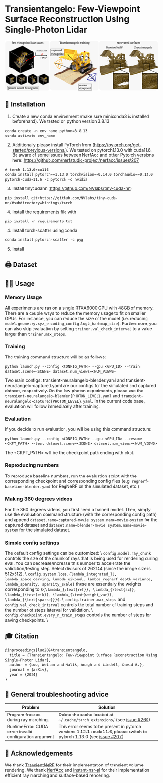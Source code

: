 # Transientangelo: Few-Viewpoint Surface Reconstruction Using Single-Photon Lidar 

![teaser](images/teaser.png)

## 🔨 Installation

1. Create a new conda environment (make sure miniconda3 is installed beforehand). We tested on python version 3.8.13
```
conda create -n env_name python=3.8.13
conda activate env_name
```
2. Additionally please install PyTorch from (https://pytorch.org/get-started/previous-versions/). We tested on pytorch1.13.0 with cuda11.6. Be aware of some issues between NerfAcc and other Pytorch versions here: https://github.com/nerfstudio-project/nerfacc/issues/207

```
# torch 1.13.0+cu116
conda install pytorch==1.13.0 torchvision==0.14.0 torchaudio==0.13.0 pytorch-cuda=11.6 -c pytorch -c nvidia
```
3. Install tinycudann (https://github.com/NVlabs/tiny-cuda-nn)
```
pip install git+https://github.com/NVlabs/tiny-cuda-nn/#subdirectory=bindings/torch
```

4. Install the requirements file with 

```
pip install -r requirements.txt
```

4. Install torch-scatter using conda
```
conda install pytorch-scatter -c pyg
```

5. Install
## 🖨️ Dataset 


## 👨‍🍳 Usage

### Memory Usage 
All experiments are ran on a single RTXA6000 GPU with 48GB of memory. There are a couple ways to reduce the memory usage to fit on smaller GPUs. For instance, you can reduce the size of the model (i.e. reducing `model.geometry.xyz_encoding_config.log2_hashmap_size`). Furthermore, you can also skip evaluation by setting `trainer.val_check_interval` to a value larger than `trainer.max_steps`. 


### Training
The training command structure will be as follows:
```
python launch.py --config <CONFIG_PATH> --gpu <GPU_ID> --train dataset.scene=<SCENE> dataset.num_views=<NUM_VIEWS>
```
Two main configs: transient-neuralangelo-blender.yaml and transient-neuralangelo-captured.yaml are our configs for the simulated and captured dataset, respectively. On the low photon experiments, please use the `transient-neuralangelo-blender{PHOTON_LEVEL}.yaml` and `transient-neuralangelo-captured{PHOTON_LEVEL}.yaml`. In the current code base, evaluation will follow immediately after training. 

### Evaluation
If you decide to run evaluation, you will be using this command structure:
```
python launch.py --config <CONFIG_PATH> --gpu <GPU_ID> --resume <CKPT_PATH> --test dataset.scene=<SCENE> dataset.num_views=<NUM_VIEWS>
```
The <CKPT_PATH> will be the checkpoint path ending with ckpt.


### Reproducing numbers
To reproduce baseline numbers, run the evaluation script with the corresponding checkpoint and corresponding config files (e.g. `regnerf-baseline-blender.yaml` for RegNeRF on the simulated dataset, etc.)


### Making 360 degrees videos
For the 360 degrees videos, you first need a trained model. Then, simply use the evaluation command structure (with the corresponding config path) and append `dataset.name=captured-movie system.name=movie-system` for the captured dataset and `dataset.name=blender-movie system.name=movie-system` for the simulated dataset.

### Simple config settings
The default config settings can be customized: \\
`config.model.ray_chunk` controls the size of the chunk of rays that is being used for rendering during eval. You can decrease/increase this number to accelerate the validation/testing step. Select divisors of 262144 (since the image size is 512x512). \\
`config.system.loss.{lambda_integrated_l1, lambda_space_carving, lambda_eikonal, lambda_regnerf_depth_variance, lambda_sparsity, sparsity_scale}` these are essentially the weights corresponding to `${\lambda_{\text{ref}}, \lambda_{\text{sc}}, \lambda_{\text{eik}}, \lambda_{\text{weight_var}}, \lambda_{\text{sparse}}}$`. \\
`config.trainer.max_steps` and `config.val_check_interval` controls the total number of training steps and the number of steps interval for validation. \\
`config.checkpoint.every_n_train_steps` controls the number of steps for saving checkpoints. \\


## 🎓 Citation
```
@inproceedings{luo2024transientangelo,
  title = {Transientangelo: Few-Viewpoint Surface Reconstruction Using Single-Photon Lidar}, 
  author = {Luo, Weihan and Malik, Anagh and Lindell, David B.},
  journal = {arXiv},
  year = {2024}
}
```

## 🔧 General troubleshooting advice
| Problem                                     | Solution                                                                                                       |
|---------------------------------------------|---------------------------------------------------------------------------------------------------------------|
| Program freezes during ray marching.        | Delete the cache located at `~/.cache/torch_extensions/` (see [issue #260](https://github.com/nerfstudio-project/nerfacc/issues/260)) |
| RuntimeError: CUDA error: invalid configuration argument       | This error seems to be present in pytorch versions 1.12.1+cuda11.6, please switch to pytorch 1.13.0 (see [issue #207](https://github.com/nerfstudio-project/nerfacc/issues/207))  |




## 📣 Acknowledgements
We thank [TransientNeRF](https://github.com/anaghmalik/TransientNeRF) for their implementation of transient volume rendering. We thank [NerfAcc](https://www.nerfacc.com) and [instant-nsr-pl](https://github.com/bennyguo/instant-nsr-pl) for their implementation efficient ray marching and surface-based rendering.
